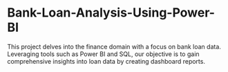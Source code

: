 # Bank-Loan-Analysis-Using-Power-BI
This project delves into the finance domain with a focus on bank loan data. Leveraging tools such as Power BI and SQL, our objective is to gain comprehensive insights into loan data by creating dashboard reports.

